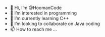 - 👋 Hi, I’m @HoomanCode
- 👀 I’m interested in programming
- 🌱 I’m currently learning C++
- 💞️ I’m looking to collaborate on Java coding
- 📫 How to reach me ...

<!---
HoomanDevOps/HoomanDevOps is a ✨ special ✨ repository because its `README.md` (this file) appears on your GitHub profile.
You can click the Preview link to take a look at your changes.
--->
